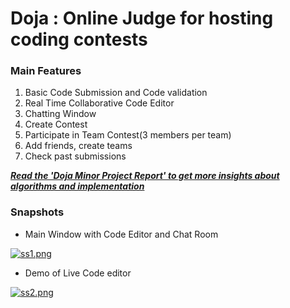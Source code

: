 # Doja : Online Judge for hosting coding contests


<h3>Main Features</h3> 
<ol>
  <li>Basic Code Submission and Code validation</li>
  <li> Real Time Collaborative Code Editor </li>
  <li>Chatting Window</li>
  <li>Create Contest</li>
  <li>Participate in Team Contest(3 members per team)</li>
  <li>Add friends, create teams</li>
  <li>Check past submissions</li>
</ol>

<u><strong><i>Read the 'Doja Minor Project Report' to get more insights about algorithms and implementation</i></strong></u>

<h3>Snapshots</h3>
  
- Main Window with Code Editor and Chat Room
  
[![ss1.png](https://i.postimg.cc/d1HCjGd9/ss1.png)](https://postimg.cc/WFZt2F5D)

  
- Demo of Live Code editor

[![ss2.png](https://i.postimg.cc/xqr3LKD4/ss2.png)](https://postimg.cc/9wp9hwfd)
